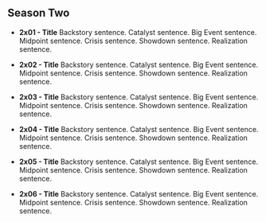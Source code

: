

## Season Two

* **2x01 - Title**
Backstory sentence.
Catalyst sentence.
Big Event sentence.
Midpoint sentence.
Crisis sentence.
Showdown sentence.
Realization sentence.

* **2x02 - Title**
Backstory sentence.
Catalyst sentence.
Big Event sentence.
Midpoint sentence.
Crisis sentence.
Showdown sentence.
Realization sentence.

* **2x03 - Title**
Backstory sentence.
Catalyst sentence.
Big Event sentence.
Midpoint sentence.
Crisis sentence.
Showdown sentence.
Realization sentence.

* **2x04 - Title**
Backstory sentence.
Catalyst sentence.
Big Event sentence.
Midpoint sentence.
Crisis sentence.
Showdown sentence.
Realization sentence.

* **2x05 - Title**
Backstory sentence.
Catalyst sentence.
Big Event sentence.
Midpoint sentence.
Crisis sentence.
Showdown sentence.
Realization sentence.

* **2x06 - Title**
Backstory sentence.
Catalyst sentence.
Big Event sentence.
Midpoint sentence.
Crisis sentence.
Showdown sentence.
Realization sentence.

<!-- ** ## Template - Title**
Backstory sentence.
Catalyst sentence.
Big Event sentence.
Midpoint sentence.
Crisis sentence.
Showdown sentence.
Realization sentence. -->

